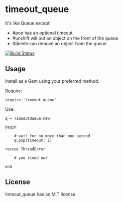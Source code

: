 timeout_queue
=============

It's like Queue except:

- #pop has an optional timeout
- #unshift will put an object on the front of the queue
- #delete can remove an object from the queue

[![Build Status](https://travis-ci.org/cjhdev/timeout_queue.svg?branch=master)](https://travis-ci.org/cjhdev/timeout_queue)

## Usage

Install as a Gem using your preferred method.

Require:

~~~
require 'timeout_queue'
~~~

Use:

~~~
q = TimeoutQueue.new

begin

    # wait for no more than one second
    q.pop(timeout: 1)
    
rescue ThreadError
    
    # you timed out
    
end
~~~

## License

timeout_queue has an MIT license.
